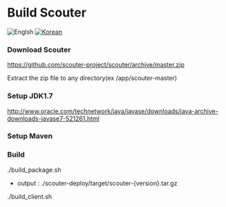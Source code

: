 # Build Scouter
![Englsh](https://img.shields.io/badge/language-English-orange.svg) [![Korean](https://img.shields.io/badge/language-Korean-blue.svg)](Build-Scouter_kr.md)

### Download Scouter
  https://github.com/scouter-project/scouter/archive/master.zip

  Extract the zip file to any directory(ex /app/scouter-master)

### Setup JDK1.7
   http://www.oracle.com/technetwork/java/javase/downloads/java-archive-downloads-javase7-521261.html

### Setup Maven

### Build
./build_package.sh
 - output : ./scouter-deploy/target/scouter-{version}.tar.gz

./build_client.sh